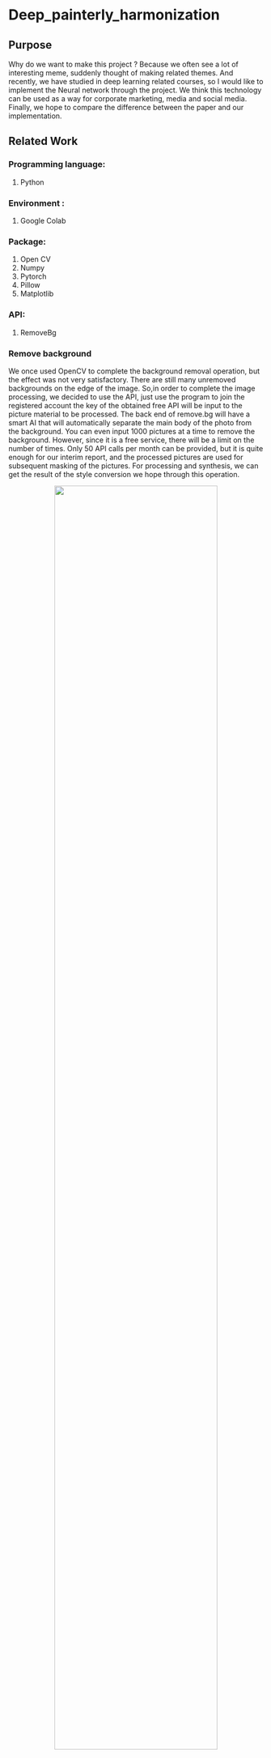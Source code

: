 
# Deep_painterly_harmonization

## Purpose

Why do we want to make this project ? Because we often see a lot of interesting meme, suddenly thought of making related themes. And recently, we have studied in deep learning related courses, so I would like to implement the Neural network through the project. We think this technology can be used as a way for corporate marketing, media and social media. Finally, we hope to compare the difference between the paper and our implementation.


##  Related Work

### Programming language: 
1. Python
### Environment :
1. Google Colab
### Package:
1. Open CV
2. Numpy
3. Pytorch
4. Pillow
5. Matplotlib
### API:
1. RemoveBg

### Remove background

We once used OpenCV to complete the background removal operation, but the effect was not very satisfactory. There are still many unremoved backgrounds on the edge of the
image. So,in order to complete the image processing, we decided to use the API, just use the program to join the registered account the key of the obtained free API will be input to the picture material to be processed. The back end of remove.bg will have a smart AI that will automatically separate the main body of the photo from the background. You can even input 1000 pictures at a time to remove the background. However, since it is a free service, there will be a limit on the number of times. Only 50 API calls per month can be provided, but it is quite enough for our interim report, and the processed pictures are used for subsequent masking of the pictures. For processing and synthesis, we can get the result of the style conversion we hope through this operation.

<p style="text-align:center;">
    <img src="Images/001.png" width="80%" />
</p>

### Mask 

Using mask is to use selected images, graphics or objects to occlude the processed images (total or regional) to control the image processing area or process. In digital image processing, mask is a two-dimensional matrix array, and sometimes multi-valued images are also used. The main purpose is:

1. Extract the area of interest: multiply the pre-made area of interest mask with the image to be processed to obtain the image of the area of interest. The value of the image in the area of interest remains unchanged, while the value of the image outside the area is all 0.
2. Masking function: Use a mask to mask certain areas on the image so that it does not participate in the processing or calculation of the processing parameters, or only the masked area is processed or counted.
3. Structural feature extraction: Use similarity variables or image matching methods to detect and extract structural features similar to Mask in the image.
4. The production of special-shaped images. 
Processing steps:
Step 1: Create a mask image of the same size as the original image, and initialize all pixels to 0, so the entire image becomes an all-black image.

<p style="text-align:center;">
    <img src="Images/002.png" width="80%" />
</p>
Step 2: Set all the pixel values of the reserved area in the mask image to 255, that is, the entire reserved area becomes white.


### Deliation

The concept of image expansion is to expand the white area (or highlight) in the image. The calculated result image is larger than the white area of the original image. It can also be imagined to make the object fat , and the width of this circle is determined by the size of the convolution kernel. In fact, the convolution kernel slides and calculates along the shadow. If there is only one pixel value in the range of the convolution kernel mxn, then the new pixel value is 1, otherwise the new pixel value the pixel value of keeps the original pixel value, which means that all pixels scanned by the convolution kernel will be expanded or dilated (to 1), so the white area of the entire image will increase.
Uses of Dilation:
Purpose 1: Dilation image expansion is usually used in conjunction with image erosion. First, the erosion method is used to narrow the lines in the image and also remove the noise, and then the image is expanded back through Dilation.
Purpose 2: Used to connect two very close but separate objects.

<p style="text-align:center;">
    <img src="Images/003.png" width="80%" />
</p>

### Deliation

The concept of image expansion is to expand the white area (or highlight) in the image. The calculated result image is larger than the white area of the original image. It can also be imagined to make the object fat , and the width of this circle is determined by the size of the convolution kernel. In fact, the convolution kernel slides and calculates along the shadow. If there is only one pixel value in the range of the convolution kernel mxn, then the new pixel value is 1, otherwise the new pixel value the pixel value of keeps the original pixel value, which means that all pixels scanned by the convolution kernel will be expanded or dilated (to 1), so the white area of the entire image will increase.

Uses of Dilation:
Purpose 1: Dilation image expansion is usually used in conjunction with image erosion. First, the erosion method is used to narrow the lines in the image and also remove the noise, and then the image is expanded back through Dilation.

Purpose 2: Used to connect two very close but separate objects

## Deep Painterly Harmonization Theory

###  Style transfer

**Style transfer** is the technique of recomposing one image in the style of another. Two inputs, a content image and a style image are analyzed by a convolutional neural network which is then used to create an output image whose “content” mirrors the content image and whose style resembles that of the style image

### Foreword

We propose to make two different phase . The first one will focus more on the general style, giving an intermediate result that where the object will still stand out a bit in the picture. The second phase will focus more on the details, and smoothening the edges that could have appeared during the first part
We'll call the content picture the painting with our object pasted on it and the style picture the original painting. The input is the content picture for phase 1, the result of this first stage for phase 2. In both cases, we'll compute the results of the convolutional layers for the content picture and the style picture at first, which will serve as our reference features. Then we compute the results of the same convolutional layers for our input, compare them and calculate a loss from that.
We'll compute the gradients of this loss and use them to get a better input, then reiterate the process

### The First Pass

In this pass, first step we define two Loss Function, one is a content loss, that measures the difference between our input and the content image, a style loss, that measures the difference between our input and the style image, sum them with certain weights to get our final loss, and will mask all the parts of the image that have nothing to do with it when we compute our loss.
We will use a slightly dilated mask, that encircles a bit more than just the object we're adding. It's the mean-squared error (MSE) between the masked features of our content image and the masked features of our input, use the result of the fourth convolutional layer only for this content loss. Using one of the first convolutional layers would force the final output to match the initial object :

<p style="text-align:center;">
    <img src="Images/005.png" width="80%" />
</p>


About style loss, We'll use Gram matrices like we do for regular style transfer, for each layer of results we have from our model, we'll look at each 3 by 3 part of the content features, and find the 3 by 3 patch in the style features that looks the most like it, and match them. To measure how much two patches look alike, we'll use the cosine similarity between them.

<p style="text-align:center;">
    <img src="Images/006.png" width="80%" />
</p>

Once that mapping is done , we will transform the style features so that the centers of each 3 by 3 patch in the content features is aligned with its match in the style features. Then we will apply the resized mask on the input features and the style features, compute the Gram matrices of both of them then take the mean-squared error to give us the style loss.
Final loss of this first stage is then:

<p style="text-align:center;">
    <img src="Images/007.png" width="80%" />
</p>

### The histogram loss

Histogram matching is a technique that is often used to modify a certain photograph with the luminosity or shadows of another.
<p style="text-align:center;">
    <img src="Images/008.png" width="80%" />
</p>

We compute the histogram of each channel of the style features as a reference. Then, at each pass of our training, we calculate the remapping of our output features so that their histogram matches the style reference. We then define the histogram loss as being the the mean-squared error between the output features and their remapped version. The challenge here is to compute that remapping.

<p style="text-align:center;">
    <img src="Images/009.png" width="80%" />
</p>


##  Conclusion

So, we will output 2 pictures in phase1, phase 2 and compare with original picture :

<p style="text-align:center;">
    <img src="Images/010.png" width="80%" />
</p>















